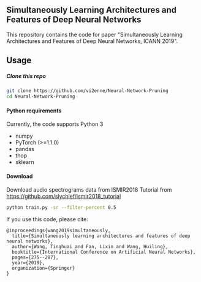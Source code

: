 ## Simultaneously Learning Architectures and Features of Deep Neural Networks

This repository contains the code for paper "Simultaneously Learning Architectures and Features of Deep Neural Networks, ICANN 2019". 

## Usage


##### Clone this repo
```bash
git clone https://github.com/vi2enne/Neural-Network-Pruning
cd Neural-Network-Pruning
 ```

#### Python requirements 

Currently, the code supports Python 3
* numpy 
* PyTorch (>=1.1.0)
* pandas 
* thop
* sklearn

#### Download

Download audio spectrograms data from ISMIR2018 Tutorial from https://github.com/slychief/ismir2018_tutorial

```bash
python train.py -sr --filter-percent 0.5
```

If you use this code, please cite:

```
@inproceedings{wang2019simultaneously,
  title={Simultaneously learning architectures and features of deep neural networks},
  author={Wang, Tinghuai and Fan, Lixin and Wang, Huiling},
  booktitle={International Conference on Artificial Neural Networks},
  pages={275--287},
  year={2019},
  organization={Springer}
}
```
